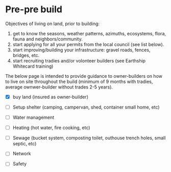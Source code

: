 # Pre-pre build

Objectives of living on land, prior to building:
 1. get to know the seasons, weather patterns, azimuths, ecosystems, flora, fauna and neighbors/community.
 2. start applying for all your permits from the local council (see list below).
 3. start improving/building your infrastructure: gravel roads, fences, bridges, etc.
 4. start recruiting tradies and/or volonteer builders (see Earthship Whitecard training)

The below page is intended to provide guidance to owner-builders on how to live on site throughout the build (minimum of 9 months with tradies, average ownwer-builder without trades 2-5 years).

- [x] buy land (insured as owner-builder)
- [ ] Setup shelter (camping, campervan, shed, container small home, etc)
- [ ] Water management
- [ ] Heating (hot water, fire cooking, etc)
- [ ] Sewage (bucket system, composting toilet, outhouse trench holes, small septic, etc)
- [ ] Network
- [ ] Safety

